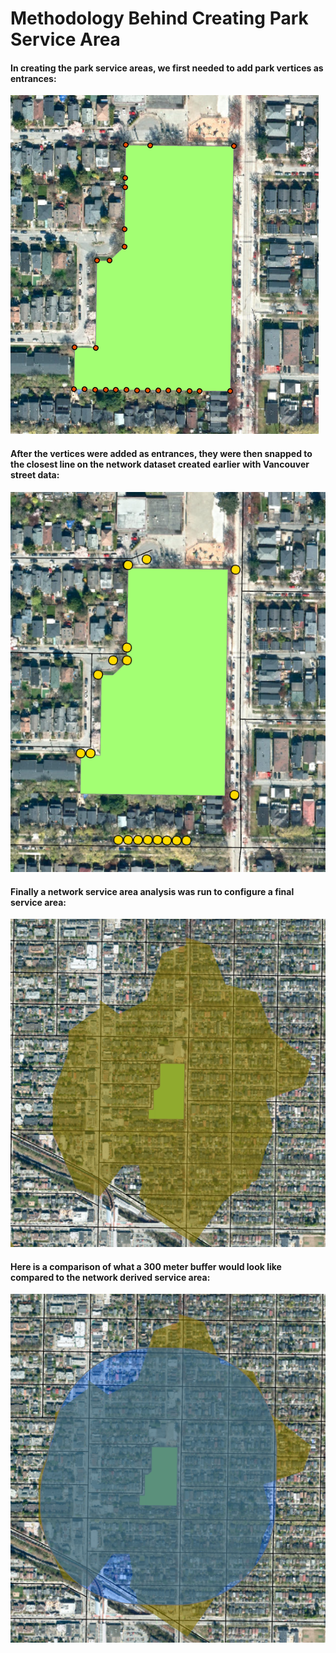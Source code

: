 # Methodology Behind Creating Park Service Area

#### In creating the park service areas, we first needed to add park vertices as entrances:
![ParkVertices](/Photos/ParkVertices.png)

#### After the vertices were added as entrances, they were then snapped to the closest line on the network dataset created earlier with Vancouver street data:
![ParkNetworkEntrances](/Photos/ParkNetworkEntrances.png)

#### Finally a network service area analysis was run to configure a final service area:
![ParkServiceArea](/Photos/ParkServiceArea.png)

#### Here is a comparison of what a 300 meter buffer would look like compared to the network derived service area:
![ParkBufferAndServiceArea](/Photos/ParkBufferAndServiceArea.png)
